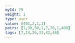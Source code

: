 ```yaml
---
myId: 79
weight: 1
type: user
value: [401,2,1,1]
pairs: [1,30,50,1,7,70,1,400]
tags: [7,14,26,33,42,46]
---
```

